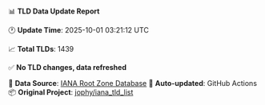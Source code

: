 📊 **TLD Data Update Report**

🕐 **Update Time**: 2025-10-01 03:21:12 UTC

📈 **Total TLDs**: 1439

✅ **No TLD changes, data refreshed**

🔄 **Data Source**: [IANA Root Zone Database](https://www.iana.org/domains/root/db/)
🤖 **Auto-updated**: GitHub Actions
📦 **Original Project**: [jophy/iana_tld_list](https://github.com/jophy/iana_tld_list)
